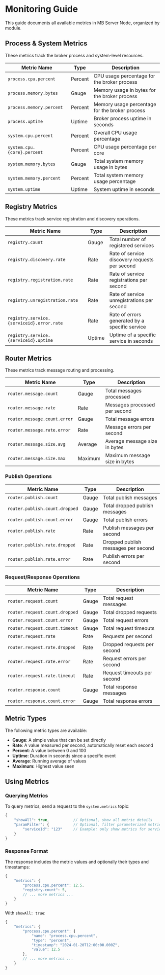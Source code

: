 # Monitoring Guide

This guide documents all available metrics in MB Server Node, organized by module.

## Process & System Metrics

These metrics track the broker process and system-level resources.

| Metric Name | Type | Description |
|------------|------|-------------|
| `process.cpu.percent` | Percent | CPU usage percentage for the broker process |
| `process.memory.bytes` | Gauge | Memory usage in bytes for the broker process |
| `process.memory.percent` | Percent | Memory usage percentage for the broker process |
| `process.uptime` | Uptime | Broker process uptime in seconds |
| `system.cpu.percent` | Percent | Overall CPU usage percentage |
| `system.cpu.{core}.percent` | Percent | CPU usage percentage per core |
| `system.memory.bytes` | Gauge | Total system memory usage in bytes |
| `system.memory.percent` | Percent | Total system memory usage percentage |
| `system.uptime` | Uptime | System uptime in seconds |

## Registry Metrics

These metrics track service registration and discovery operations.

| Metric Name | Type | Description |
|------------|------|-------------|
| `registry.count` | Gauge | Total number of registered services |
| `registry.discovery.rate` | Rate | Rate of service discovery requests per second |
| `registry.registration.rate` | Rate | Rate of service registrations per second |
| `registry.unregistration.rate` | Rate | Rate of service unregistrations per second |
| `registry.service.{serviceid}.error.rate` | Rate | Rate of errors generated by a specific service |
| `registry.service.{serviceid}.uptime` | Uptime | Uptime of a specific service in seconds |

## Router Metrics

These metrics track message routing and processing.

| Metric Name | Type | Description |
|------------|------|-------------|
| `router.message.count` | Gauge | Total messages processed |
| `router.message.rate` | Rate | Messages processed per second |
| `router.message.count.error` | Gauge | Total message errors |
| `router.message.rate.error` | Rate | Message errors per second |
| `router.message.size.avg` | Average | Average message size in bytes |
| `router.message.size.max` | Maximum | Maximum message size in bytes |

### Publish Operations

| Metric Name | Type | Description |
|------------|------|-------------|
| `router.publish.count` | Gauge | Total publish messages |
| `router.publish.count.dropped` | Gauge | Total dropped publish messages |
| `router.publish.count.error` | Gauge | Total publish errors |
| `router.publish.rate` | Rate | Publish messages per second |
| `router.publish.rate.dropped` | Rate | Dropped publish messages per second |
| `router.publish.rate.error` | Rate | Publish errors per second |

### Request/Response Operations

| Metric Name | Type | Description |
|------------|------|-------------|
| `router.request.count` | Gauge | Total request messages |
| `router.request.count.dropped` | Gauge | Total dropped requests |
| `router.request.count.error` | Gauge | Total request errors |
| `router.request.count.timeout` | Gauge | Total request timeouts |
| `router.request.rate` | Rate | Requests per second |
| `router.request.rate.dropped` | Rate | Dropped requests per second |
| `router.request.rate.error` | Rate | Request errors per second |
| `router.request.rate.timeout` | Rate | Request timeouts per second |
| `router.response.count` | Gauge | Total response messages |
| `router.response.count.error` | Gauge | Total response errors |

## Metric Types

The following metric types are available:

- **Gauge**: A simple value that can be set directly
- **Rate**: A value measured per second, automatically reset each second
- **Percent**: A value between 0 and 100
- **Uptime**: Duration in seconds since a specific event
- **Average**: Running average of values
- **Maximum**: Highest value seen

## Using Metrics

### Querying Metrics

To query metrics, send a request to the `system.metrics` topic:

```javascript
{
    "showAll": true,           // Optional, show all metric details
    "paramFilter": {           // Optional, filter parameterized metrics
        "serviceId": "123"     // Example: only show metrics for service 123
    }
}
```

### Response Format

The response includes the metric values and optionally their types and timestamps:

```javascript
{
    "metrics": {
        "process.cpu.percent": 12.5,
        "registry.count": 5,
        // ... more metrics ...
    }
}
```

With `showAll: true`:
```javascript
{
    "metrics": {
        "process.cpu.percent": {
            "name": "process.cpu.percent",
            "type": "percent",
            "timestamp": "2024-01-20T12:00:00.000Z",
            "value": 12.5
        },
        // ... more metrics ...
    }
}
```

